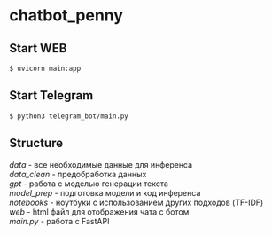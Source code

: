 # chatbot_penny

## Start WEB
```
$ uvicorn main:app
```

## Start Telegram
```
$ python3 telegram_bot/main.py
```

## Structure

*data* - все необходимые данные для инференса\
*data_clean* - предобработка данных \
*gpt* - работа с моделью генерации текста \
*model_prep* - подготовка модели и код инференса \
*notebooks* - ноутбуки с использованием других подходов (TF-IDF) \
*web* - html файл для отображения чата с ботом \
*main.py* - работа с FastAPI

